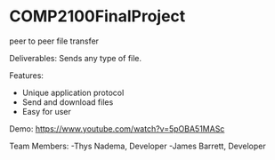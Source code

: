 # COMP2100FinalProject

peer to peer file transfer

Deliverables:
Sends any type of file.

Features:
- Unique application protocol
- Send and download files 
- Easy for user 

Demo:
https://www.youtube.com/watch?v=5pOBA51MASc

Team Members:
-Thys Nadema, Developer 
-James Barrett, Developer

